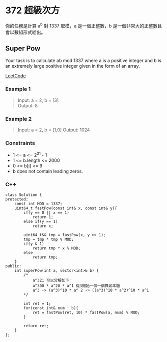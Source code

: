 # 372 超級次方

你的任務是計算 a<sup>b</sup> 對 1337 取模，a 是一個正整數，b 是一個非常大的正整數且會以數組形式給出。

##   Super Pow

Your task is to calculate ab mod 1337 where a is a positive integer and b is an extremely large positive integer given in the form of an array.

[LeetCode](https://leetcode.cn/problems/super-pow/)

### Example 1

> Input: a = 2, b = [3]  
Output: 8

### Example 2

> Input: a = 2, b = [1,0]
Output: 1024


### Constraints

* 1 <= a <= 2<sup>31</sup> - 1
* 1 <= b.length <= 2000
* 0 <= b[i] <= 9
* b does not contain leading zeros.

### C++ 

```
class Solution {
protected:
    const int MOD = 1337;
    uint64_t fastPow(const int& x, const int& y){
        if(y == 0 || x == 1)
            return 1;
        else if(y == 1)
            return x;

        uint64_t&& tmp = fastPow(x, y >> 1);
        tmp = tmp * tmp % MOD;
        if(y & 1)
            return tmp * x % MOD;                
        else    
            return tmp;
    }
public:
    int superPow(int a, vector<int>& b) {
        /*
            a^321 可以分解如下：
            a^300 * a^20 * a^1 從3開始一個一個算如本題
            a^3 -> (a^3)^10 * a^ 2 -> ((a^3)^10 * a^2)^10 * a^1
        */
        
        int ret = 1;
        for(const int& num : b){
            ret = fastPow(ret, 10) * fastPow(a, num) % MOD;
        }

        return ret;
    }
};
```